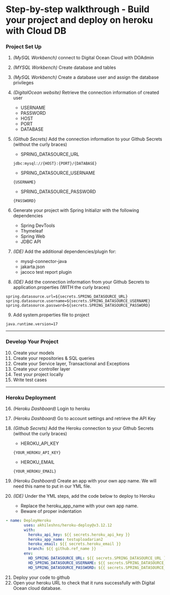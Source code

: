 # Step-by-step walkthrough - Build your project and deploy on heroku with Cloud DB
### Project Set Up
1. _(MySQL Workbench)_ connect to Digital Ocean Cloud with DOAdmin
2. _(MYSQL Workbench)_ Create database and tables
3. _(MySQL Workbench)_ Create a database user and assign the database privileges 
4. _(DigitalOcean website)_ Retrieve the connection information of created user
    * USERNAME
    * PASSWORD
    * HOST
    * PORT
    * DATABASE
5. _(Github Secrets)_ Add the connection information to your Github Secrets (without the curly braces)

    * SPRING_DATASOURCE_URL
    ```
    jdbc:mysql://{HOST}:{PORT}/{DATABASE}
    ```
    * SPRING_DATASOURCE_USERNAME
    ```
    {USERNAME}
    ```
    * SPRING_DATASOURCE_PASSWORD
    ```
    {PASSWORD}
    ```
6. Generate your project with Spring Initializr with the following dependencies
    * Spring DevTools
    * Thymeleaf
    * Spring Web
    * JDBC API
7. _(IDE)_ Add the additional dependencies/plugin for:
    * mysql-connector-java
    * jakarta.json
    * jacoco test report plugin
8. _(IDE)_ Add the connection information from your Github Secrets to application.properties (WITH the curly braces)
```
spring.datasource.url=${secrets.SPRING_DATASOURCE_URL}
spring.datasource.username=${secrets.SPRING_DATASOURCE_USERNAME}
spring.datasource.password=${secrets.SPRING_DATASOURCE_PASSWORD}
```
9. Add system.properties file to project
```
java.runtime.version=17
```
***
### Develop Your Project
10. Create your models
11. Create your repositories & SQL queries
12. Create your Service layer, Transactional and Exceptions
13. Create your controller layer
14. Test your project locally
15. Write test cases
*** 
### Heroku Deployment
16. _(Heroku Dashboard)_ Login to heroku
17. _(Heroku Dashboard)_ Go to account settings and retrieve the API Key
18. _(Github Secrets)_ Add the Heroku connection to your Github Secrets (without the curly braces)

    * HEROKU_API_KEY
    ```
    {YOUR_HEROKU_API_KEY}
    ```
    * HEROKU_EMAIL
    ```
    {YOUR_HEROKU_EMAIL}
    ```
19. _(Heroku Dashboard)_ Create an app with your own app name. We will need this name to put in our YML file.
20. _(IDE)_ Under the YML steps, add the code below to deploy to Heroku
    * Replace the heroku_app_name with your own app name.
    * Beware of proper indentation
```yml
- name: DeployHeroku
        uses: akhileshns/heroku-deploy@v3.12.12 
        with:
          heroku_api_key: ${{ secrets.heroku_api_key }}
          heroku_app_name: testuploadarian2
          heroku_email: ${{ secrets.heroku_email }}
          branch: ${{ github.ref_name }}
        env:
          HD_SPRING_DATASOURCE_URL: ${{ secrets.SPRING_DATASOURCE_URL }}
          HD_SPRING_DATASOURCE_USERNAME: ${{ secrets.SPRING_DATASOURCE_USERNAME }}
          HD_SPRING_DATASOURCE_PASSWORD: ${{ secrets.SPRING_DATASOURCE_PASSWORD }}
```
21. Deploy your code to github
22. Open your heroku URL to check that it runs successfully with Digital Ocean cloud database.
